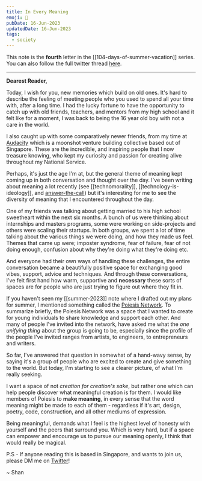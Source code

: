 ```yaml
---
title: In Every Meaning
emoji: 🌲
pubDate: 16-Jun-2023
updatedDate: 16-Jun-2023
tags:
  - society
---
```


This note is the **fourth** letter in the [[104-days-of-summer-vacation]] series. You can also follow the full twitter thread [here](https://twitter.com/solderneer/status/1668911213810716672).

---

**Dearest Reader,**

Today, I wish for you, new memories which build on old ones. It's hard to describe the feeling of meeting people who you used to spend all your time with, after a long time. I had the lucky fortune to have the opportunity to catch up with old friends, teachers, and mentors from my high school and it felt like for a moment, I was back to being the 16 year old boy with not a care in the world.

I also caught up with some comparatively newer friends, from my time at [Audacity](https://audacity.world/) which is a moonshot venture building collective based out of Singapore. These are the incredible, and inspiring people that I now treasure knowing, who kept my curiosity and passion for creating alive throughout my National Service.

Perhaps, it's just the age I'm at, but the general theme of meaning kept coming up in both conversation and thought over the day. I've been writing about meaning a lot recently (see [[technomorality]], [[technology-is-ideology]], and [answer-the-call](https://solderneer.me/letters/answer-the-call/)) but it's interesting for me to see the diversity of meaning that I encountered throughout the day.

One of my friends was talking about getting married to his high school sweetheart within the next six months. A bunch of us were thinking about internships and masters programs, some were working on side-projects and others were scaling their startups. In both groups, we spent a lot of time talking about the various things we were doing, and how they made us feel. Themes that came up were; imposter syndrome, fear of failure, fear of not doing enough, confusion about why they're doing what they're doing etc.

And everyone had their own ways of handling these challenges, the entire conversation became a beautifully positive space for exchanging good vibes, support, advice and techniques. And through these conversations, I've felt first hand how warm, supportive and **necessary** these sorts of spaces are for people who are just trying to figure out where they fit in.

If you haven't seen my [[summer-2023]] note where I drafted out my plans for summer, I mentioned something called the [Poiesis Network](https://solderneer.notion.site/solderneer/Poiesis-3dd83fe5802b41979e55cf59da733029). To summarize briefly, the Poiesis Network was a space that I wanted to create for young individuals to share knowledge and support each other. And many of people I've invited into the network, have asked me what the _one unifying thing_ about the group is going to be, especially since the profile of the people I've invited ranges from artists, to engineers, to entrepreneurs and writers.

So far, I've answered that question in somewhat of a hand-wavy sense, by saying it's a group of people who are excited to create and give something to the world. But today, I'm starting to see a clearer picture, of what I'm really seeking.

I want a space of not _creation for creation's sake_, but rather one which can help people discover what meaningful creation is for them. I would like members of Poiesis to **make meaning**, in every sense that the word meaning might be made to each of them - regardless if it's art, design, poetry, code, construction, and all other mediums of expression.

Being meaningful, demands what I feel is the highest level of honesty with yourself and the peers that surround you. Which is very hard, but if a space can empower and encourage us to pursue our meaning openly, I think that would really be magical.

P.S - If anyone reading this is based in Singapore, and wants to join us, please DM me on 
[Twitter](https://twitter.com/solderneer)!

~ Shan
